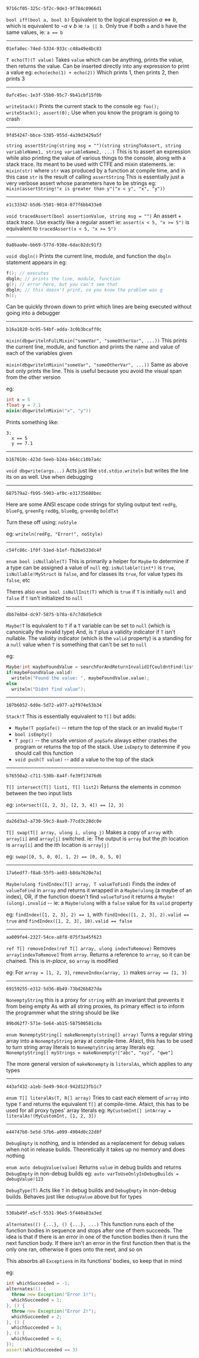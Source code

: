


`9716cf05-325c-5f2c-9de3-9f784c0966d1`

`bool iff(bool a, bool b)`
Equivalent to the logical expression $a \Leftrightarrow b$, which is equivalent to $\lnot a \vee b$ ie `!a || b`. Only true if both `a` and `b` have the same values, ie: `a == b`

---

`01efa8ec-74ed-5334-933c-c48a49e4bc83`

`T echo(T)(T value)`
Takes `value` which can be anything, prints the value, then returns the value. Can be inserted directly into any expression to print a value
eg: `echo(echo(1) + echo(2))`
Which prints 1, then prints 2, then prints 3

---

`0afc45ec-1e3f-55b0-95c7-9b41cbf15f0b`

`writeStack()`
Prints the current stack to the console
eg: `foo(); writeStack(); assert(0);`
Use when you know the program is going to crash

---

`9fd54247-bbce-5385-955d-4a39d3429a5f`

`string assertString(string msg = "")(string stringToAssert, string variableName1, string variableName2, ...)`
This is to assert an expression while also printing the value of various things to the console, along with a stack trace. Its meant to be used with CTFE and mixin statements. ie: `mixin(str)` where `str` was produced by a function at compile time, and in this case `str` is the result of calling `assertString`
This is essentially just a very verbose assert whose parameters have to be strings
eg: `mixin(assertString!"x is greater than y"("x < y", "x", "y"))`

---

`e1c33342-b5d6-5501-9014-077f6bb433e0`

`void tracedAssert(bool assertionValue, string msg = "")`
An assert + stack trace. Use exactly like a regular assert
ie: `assert(x < 5, "x >= 5")` is equivalent to `tracedAssert(x < 5, "x >= 5")`

---

`0a8baa0e-bb69-577d-938e-6dac82dc91f3`

`void dbgln()`
Prints the current line, module, and function the `dbgln` statement appears in
eg:
```D
f(); // executes
dbgln; // prints the line, module, function
g(); // error here, but you can't see that
dbgln; // this doesn't print, so you know the problem was g
h();
```
Can be quickly thrown down to print which lines are being executed without going into a debugger

---

`b16a1820-bc95-54bf-adda-3c0b3bcaff0c`

`mixin(dbgwritelnFulLMixin("someVar", "someOtherVar", ...))`
This prints the current line, module, and function and prints the name and value of each of the variables given

`mixin(dbgwritelnMixin("someVar", "someOtherVar", ...))`
Same as above but only prints the line. This is useful because you avoid the visual span from the other version

eg:
```D
int x = 5
float y = 7.1
mixin(dbgwritelnMixin("x", "y"))
```
Prints something like:
```
3:
  x == 5
  y == 7.1
```

---

`b167010c-423d-5eeb-b24a-b64cc10b7a4c`

`void dbgwrite(args...)`
Acts just like `std.stdio.writeln` but writes the line its on as well. Use when debugging

---

`687579a2-fb95-5903-af0c-e31735688bec`

Here are some ANSI escape code strings for styling output text
`redFg`, `blueFg`, `greenFg`
`redBg`, `blueBg`, `greenBg`
`boldTxt`

Turn these off using:
`noStyle`

eg:
`writeln(redFg, "Error!", noStyle)`

---

`c54fc86c-1f0f-51ed-b1ef-fb26e533dc4f`

`enum bool isNullable(T)`
This is primarily a helper for `Maybe` to determine if a type can be assigned a value of `null`
eg: `isNullable!(int*)` is `true`, `isNullable!MyStruct` is `false`, and for classes its `true`, for value types its `false`, etc

Theres also `enum bool isNullInit(T)` which is `true` if `T` is initially `null` and `false` if `T` isn't initialized to `null`

---

`dbb7e8b4-dc97-5875-b78a-67c7d6d5e9c8`

`Maybe!T`
Is equivalent to `T` if a `T` variable can be set to `null` (which is canonically the invalid type)
And, is `T` plus a validity indicator if `T` isn't nullable. The validity indicator (which is the `valid` property) is a standing for a `null` value when `T` is something that can't be set to `null`

eg:
```D
Maybe!int maybeFoundValue = searchForAndReturnInvalidIfCouldntFind(list, someValue);
if(maybeFoundValue.valid)
  writeln("Found the value: ", maybeFoundValue.value);
else
  writeln("Didnt find value");
```

---

`107b6052-6d0e-5d72-a977-a2f974e53b34`

`Stack!T`
This is essentially equivalent to `T[]` but adds:
* `Maybe!T popSafe()` -- return the top of the stack or an invalid `Maybe!T`
* `bool isEmpty()`
* `T pop()` -- the unsafe version of `popSafe` always either crashes the program or returns the top of the stack. Use `isEmpty` to determine if you should call this function
* `void push(T value)` -- add a value to the top of the stack

---

`b76550a2-c711-530b-8a4f-fe39f17476d6`

`T[] intersect(T[] list1, T[] list2)`
Returns the elements in common between the two input lists

eg: `intersect([1, 2, 3], [2, 3, 4]) == [2, 3]`

---

`da26d3a3-a730-59c3-8aa9-77cd3c28dc0e`

`T[] swap(T[] array, ulong i, ulong j)`
Makes a copy of `array` with `array[i]` and `array[j]` switched. ie: The output is `array` but the jth location is `array[i]` and the ith location is `array[j]`

eg: `swap([0, 5, 0, 0], 1, 2) == [0, 0, 5, 0]`

---

`17a6edf7-f8a8-55f5-ae03-b8da7620e7a1`

`Maybe!ulong findIndex(T[] array, T valueToFind)`
Finds the index of `valueToFind` in `array` and returns it wrapped in a `Maybe!ulong` (a maybe of an index), OR, if the function doesn't find `valueToFind` it returns a `Maybe!(ulong).invalid` -- ie: a `Maybe!ulong` with a `false` value for its `valid` property

eg: `findIndex([1, 2, 3], 2) == 1`, with `findIndex([1, 2, 3], 2).valid == true` and `findIndex([1, 2, 3], 10).valid == false`

---

`aa009fe4-2327-54ce-a8f8-075f3a45f623`

`ref T[] removeIndex(ref T[] array, ulong indexToRemove)`
Removes `array[indexToRemove]` from `array`. Returns a reference to `array`, so it can be chained. This is *in-place*, so `array` is modified

eg: For `array = [1, 2, 3]`, `removeIndex(array, 1)` makes `array == [1, 3]`

---

`69159255-e312-5d36-8b49-73bd26b827da`

`NonemptyString` this is a proxy for `string` with an invariant that prevents it from being empty
As with all string proxies, its primary effect is to inform the programmer what the string should be like

`89bd62f7-571e-5e64-ab15-587500581c8a`

`enum NonemptyString[] makeNonempty(string[] array)`
Turns a regular string array into a `NonemptyString` array at compile-time. Afaict, this has to be used to turn string array literals to `NonemptyString` array literals
eg: `NonemptyString[] myStrings = makeNonempty!["abc", "xyz", "qwe"]`

The more general version of `makeNonempty` is `literalAs`, which applies to any types

---

`443af432-a1eb-5e49-94cd-942d123fb1c7`

`enum T[] literalAs(T, R[] array)`
Tries to cast each element of `array` into type `T` and returns the equivalent `T[]` at compile-time. Afaict, this has to be used for all proxy types' array literals
eg: `MyCustomInt[] intArray = literalAs!(MyCustomInt, [1, 2, 3])`

---

`e44747b8-5e5d-57b6-a099-4904d0c22d8f`

`DebugEmpty` is nothing, and is intended as a replacement for debug values when not in release builds. Theoretically it takes up no memory and does nothing

`enum auto debugValue(value)`
Returns `value` in debug builds and returns `DebugEmpty` in non-debug builds
eg: `auto varToUseOnlyInDebugBuilds = debugValue!123`

`DebugType(T)`
Acts like `T` in debug builds and `DebugEmpty` in non-debug builds. Behaves just like `debugValue` above but for types

---

`530ab49f-e5cf-5531-96e5-5f440a83a3ed`

`alternates(() {...}, () {...}, ...)`
This function runs each of the function bodies in sequence and stops after one of them succeeds. The idea is that if there is an error in one of the function bodies then it runs the next function body. If there isn't an error in the first function then that is the only one ran, otherwise it goes onto the next, and so on

This absorbs all `Exception`s in its functions' bodies, so keep that in mind

eg:
```D
int whichSucceeded = -1;
alternates(() {
  throw new Exception("Error 1!");
  whichSucceeded = 1;
}, () {
  throw new Exception("Error 2!");
  whichSucceeded = 2;
}, () {
  whichSucceeded = 3;
}, () {
  whichSucceeded = 4;
});
assert(whichSucceeded == 3)
```
